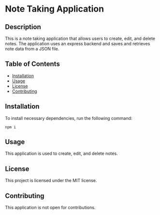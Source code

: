 # Note Taking Application

## Description

This is a note taking application that allows users to create, edit, and delete notes. The application uses an express backend and saves and retrieves note data from a JSON file.

## Table of Contents

* [Installation](#installation)
* [Usage](#usage)
* [License](#license)
* [Contributing](#contributing)

## Installation

To install necessary dependencies, run the following command:

```
npm i
```

## Usage

This application is used to create, edit, and delete notes.

## License

This project is licensed under the MIT license.

## Contributing

This application is not open for contributions.


